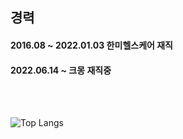 ## 경력
#### 2016.08 ~ 2022.01.03 한미헬스케어 재직
#### 2022.06.14 ~ 크몽 재직중

<br/><br/>
<!--
![Lupin's github stats](https://github-readme-stats.vercel.app/api?username=ChoiSangIl&show_icons=true&theme=tokyonight)
-->
![Top Langs](https://github-readme-stats.vercel.app/api/top-langs/?username=ChoiSangIl&layout=compact&theme=tokyonight)
